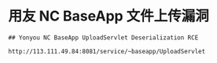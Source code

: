 # 用友 NC BaseApp 文件上传漏洞

    ## Yonyou NC BaseApp UploadServlet Deserialization RCE

```
http://113.111.49.84:8081/service/~baseapp/UploadServlet
```
